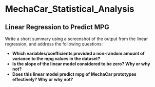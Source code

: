 # MechaCar_Statistical_Analysis

## Linear Regression to Predict MPG
Write a short summary using a screenshot of the output from the linear regression, and address the following questions:
* **Which variables/coefficients provided a non-random amount of variance to the mpg values in the dataset?**
* **Is the slope of the linear model considered to be zero? Why or why not?**
* **Does this linear model predict mpg of MechaCar prototypes effectively? Why or why not?**

